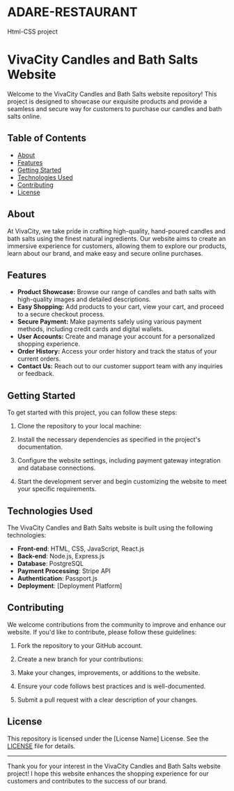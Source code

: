 # ADARE-RESTAURANT
Html-CSS project
# VivaCity Candles and Bath Salts Website

Welcome to the VivaCity Candles and Bath Salts website repository! This project is designed to showcase our exquisite products and provide a seamless and secure way for customers to purchase our candles and bath salts online.

## Table of Contents

- [About](#about)
- [Features](#features)
- [Getting Started](#getting-started)
- [Technologies Used](#technologies-used)
- [Contributing](#contributing)
- [License](#license)

## About

At VivaCity, we take pride in crafting high-quality, hand-poured candles and bath salts using the finest natural ingredients. Our website aims to create an immersive experience for customers, allowing them to explore our products, learn about our brand, and make easy and secure online purchases.

## Features

- **Product Showcase:** Browse our range of candles and bath salts with high-quality images and detailed descriptions.
- **Easy Shopping:** Add products to your cart, view your cart, and proceed to a secure checkout process.
- **Secure Payment:** Make payments safely using various payment methods, including credit cards and digital wallets.
- **User Accounts:** Create and manage your account for a personalized shopping experience.
- **Order History:** Access your order history and track the status of your current orders.
- **Contact Us:** Reach out to our customer support team with any inquiries or feedback.

## Getting Started

To get started with this project, you can follow these steps:

1. Clone the repository to your local machine:
   
2. Install the necessary dependencies as specified in the project's documentation.

3. Configure the website settings, including payment gateway integration and database connections.

4. Start the development server and begin customizing the website to meet your specific requirements.

## Technologies Used

The VivaCity Candles and Bath Salts website is built using the following technologies:

- **Front-end**: HTML, CSS, JavaScript, React.js
- **Back-end**: Node.js, Express.js
- **Database**: PostgreSQL
- **Payment Processing**: Stripe API
- **Authentication**: Passport.js
- **Deployment**: [Deployment Platform]

## Contributing

We welcome contributions from the community to improve and enhance our website. If you'd like to contribute, please follow these guidelines:

1. Fork the repository to your GitHub account.

2. Create a new branch for your contributions:

3. Make your changes, improvements, or additions to the website.

4. Ensure your code follows best practices and is well-documented.

5. Submit a pull request with a clear description of your changes.

## License

This repository is licensed under the [License Name] License. See the [LICENSE](LICENSE) file for details.

---

Thank you for your interest in the VivaCity Candles and Bath Salts website project! I hope this website enhances the shopping experience for our customers and contributes to the success of our brand.

